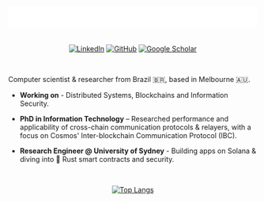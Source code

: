 
<div align="center"> 
  
  <img src="assets/greeting.gif?raw=true">
  
</div> 

<br>

<div align="center"> 

[![LinkedIn](https://img.shields.io/badge/-LinkedIn-0077B5?style=flat-square&logo=linkedin&logoColor=white)](https://www.linkedin.com/in/joaochervinski/)
[![GitHub](https://img.shields.io/badge/-GitHub-181717?style=flat-square&logo=github&logoColor=white)](https://github.com/joaotav)
[![Google Scholar](https://img.shields.io/badge/-Google%20Scholar-4285F4?style=flat-square&logo=google-scholar&logoColor=white)](https://scholar.google.com.au/citations?hl=en&user=AQ3uC20AAAAJ&view_op=list_works)
  
</div> 

<br>

Computer scientist & researcher from Brazil 🇧🇷, based in Melbourne 🇦🇺.

- **Working on** - Distributed Systems, Blockchains and Information Security.
  
- **PhD in Information Technology** – Researched performance and applicability of cross-chain communication protocols & relayers, with a focus on Cosmos' Inter-blockchain Communication Protocol (IBC).
  
- **Research Engineer @ University of Sydney** - Building apps on Solana & diving into 🦀 Rust smart contracts and security.

<br>

<div align="center"> 

[![Top Langs](https://github-readme-stats-git-master-joaotavs-projects.vercel.app/api/top-langs/?username=joaotav&layout=compact&theme=transparent&hide_progress=true)](https://github.com/joaotav/github-readme-stats)

</div>
  

